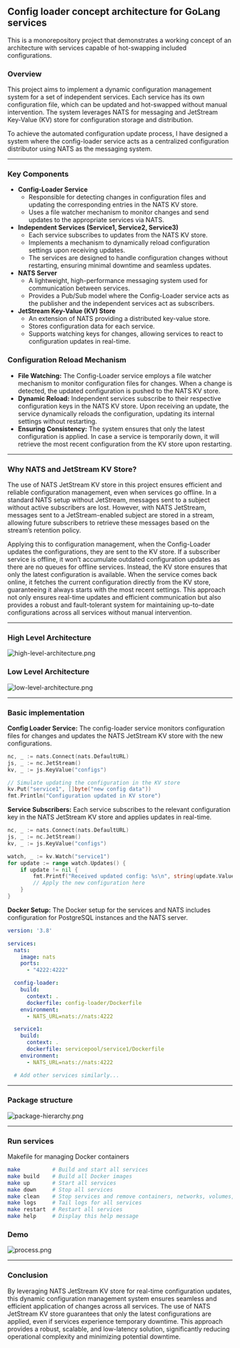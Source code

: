 ## Config loader concept architecture for GoLang services

This is a monorepository project that demonstrates a working concept of an architecture with services capable of hot-swapping included configurations.

### Overview
This project aims to implement a dynamic configuration management system for a set of independent services. Each service has its own configuration file, which can be updated and hot-swapped without manual intervention. The system leverages NATS for messaging and JetStream Key-Value (KV) store for configuration storage and distribution.

To achieve the automated configuration update process, I have designed a system where the config-loader service acts as a centralized configuration distributor using NATS as the messaging system.
___

### Key Components
*	**Config-Loader Service**
    - Responsible for detecting changes in configuration files and updating the corresponding entries in the NATS KV store.
    - Uses a file watcher mechanism to monitor changes and send updates to the appropriate services via NATS.
* **Independent Services (Service1, Service2, Service3)**
    - Each service subscribes to updates from the NATS KV store.
    - Implements a mechanism to dynamically reload configuration settings upon receiving updates.
    - The services are designed to handle configuration changes without restarting, ensuring minimal downtime and seamless updates.
* **NATS Server**
    - A lightweight, high-performance messaging system used for communication between services.
    - Provides a Pub/Sub model where the Config-Loader service acts as the publisher and the independent services act as subscribers.
* **JetStream Key-Value (KV) Store**
    - An extension of NATS providing a distributed key-value store.
    - Stores configuration data for each service.
    - Supports watching keys for changes, allowing services to react to configuration updates in real-time.

### Configuration Reload Mechanism
- **File Watching:** The Config-Loader service employs a file watcher mechanism to monitor configuration files for changes. When a change is detected, the updated configuration is pushed to the NATS KV store.
- **Dynamic Reload:** Independent services subscribe to their respective configuration keys in the NATS KV store. Upon receiving an update, the service dynamically reloads the configuration, updating its internal settings without restarting.
- **Ensuring Consistency:** The system ensures that only the latest configuration is applied. In case a service is temporarily down, it will retrieve the most recent configuration from the KV store upon restarting.
___

### Why NATS and JetStream KV Store?
The use of NATS JetStream KV store in this project ensures efficient and reliable configuration management, even when services go offline. In a standard NATS setup without JetStream, messages sent to a subject without active subscribers are lost. However, with NATS JetStream, messages sent to a JetStream-enabled subject are stored in a stream, allowing future subscribers to retrieve these messages based on the stream’s retention policy.

Applying this to configuration management, when the Config-Loader updates the configurations, they are sent to the KV store. If a subscriber service is offline, it won’t accumulate outdated configuration updates as there are no queues for offline services. Instead, the KV store ensures that only the latest configuration is available. When the service comes back online, it fetches the current configuration directly from the KV store, guaranteeing it always starts with the most recent settings. This approach not only ensures real-time updates and efficient communication but also provides a robust and fault-tolerant system for maintaining up-to-date configurations across all services without manual intervention.
___

### High Level Architecture
![high-level-architecture.png](high-level-architecture.png)

### Low Level Architecture
![low-level-architecture.png](low-level-architecture.png)
___
### Basic implementation
**Config Loader Service:** The config-loader service monitors configuration files for changes and updates the NATS JetStream KV store with the new configurations.
```go
nc, _ := nats.Connect(nats.DefaultURL)
js, _ := nc.JetStream()
kv, _ := js.KeyValue("configs")

// Simulate updating the configuration in the KV store
kv.Put("service1", []byte("new config data"))
fmt.Println("Configuration updated in KV store")
```

**Service Subscribers:** Each service subscribes to the relevant configuration key in the NATS JetStream KV store and applies updates in real-time.
```go
nc, _ := nats.Connect(nats.DefaultURL)
js, _ := nc.JetStream()
kv, _ := js.KeyValue("configs")

watch, _ := kv.Watch("service1")
for update := range watch.Updates() {
    if update != nil {
        fmt.Printf("Received updated config: %s\n", string(update.Value()))
        // Apply the new configuration here
    }
}
```
**Docker Setup:** The Docker setup for the services and NATS includes configuration for PostgreSQL instances and the NATS server.
```yaml
version: '3.8'

services:
  nats:
    image: nats
    ports:
      - "4222:4222"

  config-loader:
    build:
      context: .
      dockerfile: config-loader/Dockerfile
    environment:
      - NATS_URL=nats://nats:4222

  service1:
    build:
      context: .
      dockerfile: servicepool/service1/Dockerfile
    environment:
      - NATS_URL=nats://nats:4222

  # Add other services similarly...
```
___
### Package structure
![package-hierarchy.png](package-hierarchy.png)
___
### Run services
Makefile for managing Docker containers

```bash
make          # Build and start all services
make build    # Build all Docker images
make up       # Start all services
make down     # Stop all services
make clean    # Stop services and remove containers, networks, volumes, and images
make logs     # Tail logs for all services
make restart  # Restart all services
make help     # Display this help message
```

### Demo
![process.png](process.png)

___
### Conclusion

By leveraging NATS JetStream KV store for real-time configuration updates, this dynamic configuration management system ensures seamless and efficient application of changes across all services. The use of NATS JetStream KV store guarantees that only the latest configurations are applied, even if services experience temporary downtime. This approach provides a robust, scalable, and low-latency solution, significantly reducing operational complexity and minimizing potential downtime.
